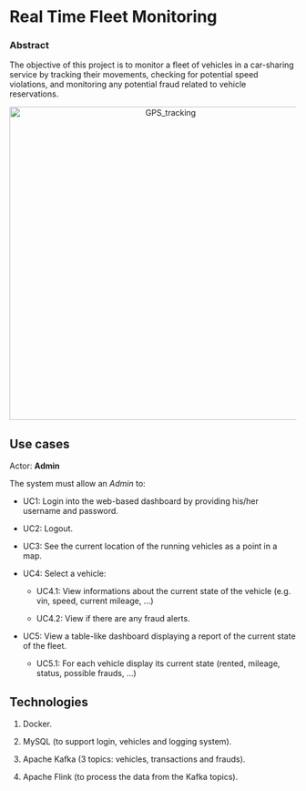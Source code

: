 # Real Time Fleet Monitoring

### Abstract
The objective of this project is to monitor a fleet of vehicles in a car-sharing service by tracking their movements, checking for potential speed violations, and monitoring any potential fraud related to vehicle reservations.

<p align="center">
  <img src="https://balin.app/assets/img/img-gps-tracking.png" alt="GPS_tracking" width="550" />
</p>

## Use cases

Actor: **Admin**

The system must allow an *Admin* to:

- UC1: Login into the web-based dashboard by providing his/her username and password.

- UC2: Logout.

- UC3: See the current location of the running vehicles as a point in a map.

- UC4: Select a vehicle:

	- UC4.1: View informations about the current state of the vehicle (e.g. vin, speed, current mileage, ...)

	- UC4.2: View if there are any fraud alerts.

- UC5: View a table-like dashboard displaying a report of the current state of the fleet.

	- UC5.1: For each vehicle display its current state (rented, mileage, status, possible frauds, ...)


## Technologies

1. Docker.

2. MySQL (to support login, vehicles and logging system).

3. Apache Kafka (3 topics: vehicles, transactions and frauds).

4. Apache Flink (to process the data from the Kafka topics).
